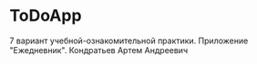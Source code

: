 # ToDoApp
7 вариант учебной-ознакомительной практики. Приложение "Ежедневник".
Кондратьев Артем Андреевич
